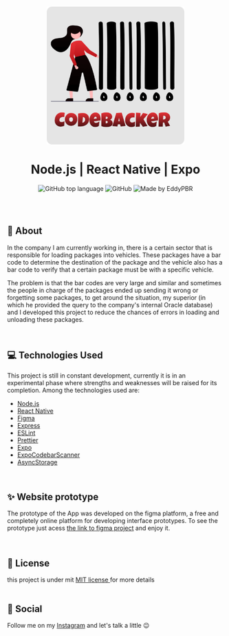 <h1 align="center">
    <img alt="Codebacker" src="mobile/assets/icon.png" height="320px" /> <br /> <br />
    Node.js | React Native | Expo
</h1>

<p align="center">
  <img alt="GitHub top language" src="https://img.shields.io/badge/typescript-60.6%25-%23225D6E">
  <img alt="GitHub" src="https://img.shields.io/badge/license-MIT-%2397CA00"> 
  <img alt="Made by EddyPBR" src="https://img.shields.io/badge/made%20by-EddyPBR-%236A57D5"> <br />
</p> 

<br /><br />

## :bookmark: About

In the company I am currently working in, there is a certain sector that is responsible for loading packages into vehicles. 
These packages have a bar code to determine the destination of the package and the vehicle also has a bar code to verify that 
a certain package must be with a specific vehicle.

The problem is that the bar codes are very large and similar and sometimes the people in charge of the packages ended up 
sending it wrong or forgetting some packages, to get around the situation, my superior (in which he provided the query to the 
company's internal Oracle database) and I developed this project to reduce the chances of errors in loading and unloading 
these packages.

<br />

## :computer: Technologies Used

This project is still in constant development, currently it is in an experimental phase where strengths and weaknesses will
be raised for its completion. Among the technologies used are:
<br />

- [Node.js](https://nodejs.org/en/)
- [React Native](https://reactnative.dev/)
- [Figma](https://www.figma.com/)
- [Express](https://expressjs.com/pt-br/)
- [ESLint](https://eslint.org/)
- [Prettier](https://prettier.io/)
- [Expo](https://expo.io/)
- [ExpoCodebarScanner](https://docs.expo.io/versions/latest/sdk/bar-code-scanner/)
- [AsyncStorage](https://reactnative.dev/docs/asyncstorage)

<br />

## :sparkles: Website prototype
The prototype of the App was developed on the figma platform, a free and completely online platform for developing interface prototypes. To see the prototype
just acess [the link to figma project](https://www.figma.com/file/o7Q4xfjZJksSrpFDbCmmhM/Codebacker?node-id=86%3A0) and enjoy it.

<br />

## :memo: License

this project is under mit [MIT license ](LICENSE) for more details
<br /> <br />

## :wave: Social

Follow me on my [Instagram](https://www.instagram.com/edvaldo_junior_dev/) and let's talk a little :wink:
